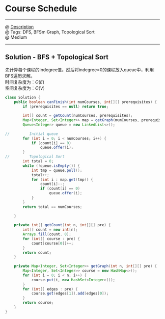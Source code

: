 # Course Schedule
------------------
@ [Description](https://leetcode.com/problems/course-schedule/)  
@ Tags: DFS, BFSm Graph, Topological Sort   
@ Medium

------------------
## Solution - BFS + Topological Sort
先计算每个课程的indegree值，然后将indegree=0的课程放入queue中，利用BFS遍历求解。  
时间复杂度为：$O(E)$  
空间复杂度为：$O(V)$
```java
class Solution {
    public boolean canFinish(int numCourses, int[][] prerequisites) {
        if (prerequisites == null) return true;
        
        int[] count = getCount(numCourses, prerequisites);
        Map<Integer, Set<Integer>> map = getGraph(numCourses, prerequisites);
        Queue<Integer> queue = new LinkedList<>();
        
//         Initial queue
        for (int i = 0; i < numCourses; i++) {
            if (count[i] == 0)
                queue.offer(i);
        }
//         Topological Sort
        int total = 0;
        while (!queue.isEmpty()) {
            int tmp = queue.poll();
            total++;
            for (int i : map.get(tmp)) {
                count[i]--;
                if (count[i] == 0)
                    queue.offer(i);
            }
        }
        return total == numCourses;
        
    }
    
    private int[] getCount(int n, int[][] pre) {
        int[] count = new int[n];
        Arrays.fill(count, 0);
        for (int[] course : pre) {
            count[course[0]]++;
        }
        return count;
    }
    
    private Map<Integer, Set<Integer>> getGraph(int n, int[][] pre) {
        Map<Integer, Set<Integer>> course = new HashMap<>();
        for (int i = 0; i < n; i++) {
            course.put(i, new HashSet<Integer>());
        }
        for (int[] edges : pre) {
            course.get(edges[1]).add(edges[0]);
        }
        return course;
    }
}
```
